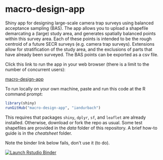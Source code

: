 # macro-design-app
Shiny app for designing large-scale camera trap surveys using balanced acceptance sampling (BAS). The app allows you to upload a shapefile demarcating a (large) study area, and generates spatially balanced points within this survey area. Each of these points is intended to be the rough centroid of a future SECR surveys (e.g. camera trap surveys). Extensions allow for stratification of the study area, and the exclusions of parts that have already been surveyed. The BAS points can be exported as a csv file.

Click this link to run the app in your web browser (there is a limit to the number of concurrent users):

[macro-design-app](https://iandurbach.shinyapps.io/macro-design-app/)

To run locally on your own machine, paste and run this code at the R command prompt:

```r
library(shiny)
runGitHub("macro-design-app", "iandurbach")
```

This requires that packages `shiny`, `dplyr`, `sf`, and `leaflet` are already installed. Otherwise, download or fork the repo as usual. Some test shapefiles are provided in the *data* folder of this repository. A brief how-to guide is in the *cheatsheet* folder.

Note the binder link below fails, don't use it (to do).

<!-- badges: start -->
[![Launch Rstudio Binder](http://mybinder.org/badge_logo.svg)](https://mybinder.org/v2/gh/iandurbach/macro-design-app/master?urlpath=rstudio)
<!-- badges: end -->
